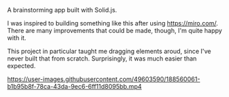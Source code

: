 A brainstorming app built with Solid.js.

I was inspired to building something like this after using https://miro.com/. There are many improvements that could be made, though, I'm quite happy with it.

This project in particular taught me dragging elements aroud, since I've never built that from scratch. Surprisingly, it was much easier than expected.



https://user-images.githubusercontent.com/49603590/188560061-b1b95b8f-78ca-43da-9ec6-6ff11d8095bb.mp4

